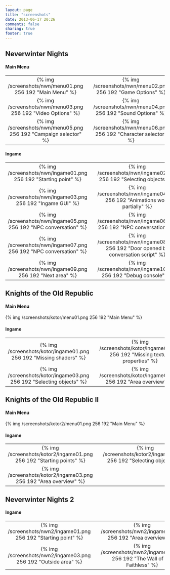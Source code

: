 ```yaml
---
layout: page
title: "screenshots"
date: 2013-06-17 20:26
comments: false
sharing: true
footer: true
---
```


## Neverwinter Nights ##

#### Main Menu ####

| | | |
| :-: | :-: | :-: |
| {% img /screenshots/nwn/menu01.png 256 192 "Main Menu" %}         | | {% img /screenshots/nwn/menu02.png 256 192 "Game Options" %} |
| {% img /screenshots/nwn/menu03.png 256 192 "Video Options" %}     | | {% img /screenshots/nwn/menu04.png 256 192 "Sound Options" %} |
| {% img /screenshots/nwn/menu05.png 256 192 "Campaign selector" %} | | {% img /screenshots/nwn/menu06.png 256 192 "Character selector" %} |

#### Ingame ####

| | | |
| :-: | :-: | :-: |
| {% img /screenshots/nwn/ingame01.png 256 192 "Starting point" %}   | | {% img /screenshots/nwn/ingame02.png 256 192 "Selecting objects" %} |
| {% img /screenshots/nwn/ingame03.png 256 192 "Ingame GUI" %}       | | {% img /screenshots/nwn/ingame04.png 256 192 "Animations work partially" %} |
| {% img /screenshots/nwn/ingame05.png 256 192 "NPC conversation" %} | | {% img /screenshots/nwn/ingame06.png 256 192 "NPC conversation" %} |
| {% img /screenshots/nwn/ingame07.png 256 192 "NPC conversation" %} | | {% img /screenshots/nwn/ingame08.png 256 192 "Door opened by conversation script" %} |
| {% img /screenshots/nwn/ingame09.png 256 192 "Next area" %}        | | {% img /screenshots/nwn/ingame10.png 256 192 "Debug console" %} |

## Knights of the Old Republic ##

#### Main Menu ####

{% img /screenshots/kotor/menu01.png 256 192 "Main Menu" %}

#### Ingame ####

| | | |
| :-: | :-: | :-: |
| {% img /screenshots/kotor/ingame01.png 256 192 "Missing shaders" %}   | | {% img /screenshots/kotor/ingame02.png 256 192 "Missing texture properties" %} |
| {% img /screenshots/kotor/ingame03.png 256 192 "Selecting objects" %} | | {% img /screenshots/kotor/ingame04.png 256 192 "Area overview" %} |

## Knights of the Old Republic II ##

#### Main Menu ####

{% img /screenshots/kotor2/menu01.png 256 192 "Main Menu" %}

#### Ingame ####

| | | |
| :-: | :-: | :-: |
| {% img /screenshots/kotor2/ingame01.png 256 192 "Starting points" %} | | {% img /screenshots/kotor2/ingame02.png 256 192 "Selecting objects" %} |
| {% img /screenshots/kotor2/ingame03.png 256 192 "Area overview" %}   | |

## Neverwinter Nights 2 ##

#### Ingame ####

| | | |
| :-: | :-: | :-: |
| {% img /screenshots/nwn2/ingame01.png 256 192 "Starting point" %}   | | {% img /screenshots/nwn2/ingame02.png 256 192 "Area overview" %} |
| {% img /screenshots/nwn2/ingame03.png 256 192 "Outside area" %} | | {% img /screenshots/nwn2/ingame04.png 256 192 "The Wall of the Faithless" %} |
